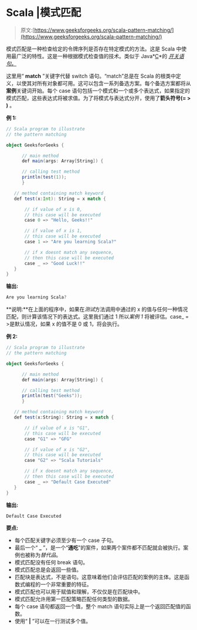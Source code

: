 # Scala |模式匹配

> 原文:[https://www.geeksforgeeks.org/scala-pattern-matching/](https://www.geeksforgeeks.org/scala-pattern-matching/)

模式匹配是一种检查给定的令牌序列是否存在特定模式的方法。这是 Scala 中使用最广泛的特性。这是一种根据模式检查值的技术。类似于 Java*[C](https://www.geeksforgeeks.org/switch-statement-cc/)*的 *[开关语句。](https://www.geeksforgeeks.org/switch-statement-in-java/)*

这里用“ **match** ”关键字代替 switch 语句。“match”总是在 Scala 的根类中定义，以使其对所有对象都可用。这可以包含一系列备选方案。每个备选方案都将从**案例**关键词开始。每个 case 语句包括一个模式和一个或多个表达式，如果指定的模式匹配，这些表达式将被求值。为了将模式与表达式分开，使用了**箭头符号(= > )** 。

**例 1:**

```scala
// Scala program to illustrate 
// the pattern matching

object GeeksforGeeks {

      // main method
      def main(args: Array[String]) {

      // calling test method
      println(test(1));
      }

   // method containing match keyword
   def test(x:Int): String = x match {

       // if value of x is 0,
       // this case will be executed
       case 0 => "Hello, Geeks!!"

       // if value of x is 1, 
       // this case will be executed
       case 1 => "Are you learning Scala?"

       // if x doesnt match any sequence,
       // then this case will be executed
       case _ => "Good Luck!!"
   }
}
```

**输出:**

```scala
Are you learning Scala?

```

**说明:**在上面的程序中，如果在*测试*方法调用中通过的 x 的值与任何一种情况匹配，则计算该情况下的表达式。这里我们通过 1 所以*案例 1* 将被评估。case_ = >是默认情况，如果 x 的值不是 0 或 1，将会执行。

**例 2:**

```scala
// Scala program to illustrate 
// the pattern matching

object GeeksforGeeks {

      // main method
      def main(args: Array[String]) {

      // calling test method
      println(test("Geeks"));
      }

   // method containing match keyword
   def test(x:String): String = x match {

       // if value of x is "G1",
       // this case will be executed
       case "G1" => "GFG"

       // if value of x is "G2", 
       // this case will be executed
       case "G2" => "Scala Tutorials"

       // if x doesnt match any sequence,
       // then this case will be executed
       case _ => "Default Case Executed"
   }
}
```

**输出:**

```scala
Default Case Executed

```

**要点:**

*   每个匹配关键字必须至少有一个 case 子句。
*   最后一个“ **_** ”，是一个“**通吃**”的案件，如果两个案件都不匹配就会被执行。案例也被称为*替代品*。
*   模式匹配没有任何 break 语句。
*   模式匹配总是会返回一些值。
*   匹配块是表达式，不是语句。这意味着他们会评估匹配的案例的主体。这是函数式编程的一个非常重要的特征。
*   模式匹配也可以用于赋值和理解，不仅仅是在匹配块中。
*   模式匹配允许用第一匹配策略匹配任何类型的数据。
*   每个 case 语句都返回一个值，整个 match 语句实际上是一个返回匹配值的函数。
*   使用“ **|** ”可以在一行测试多个值。